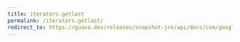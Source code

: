 ```yaml
---
title: iterators.getlast
permalink: /iterators.getlast/
redirect_to: https://guava.dev/releases/snapshot-jre/api/docs/com/google/common/collect/Iterators.html#getLast-java.util.Iterator-
---
```

